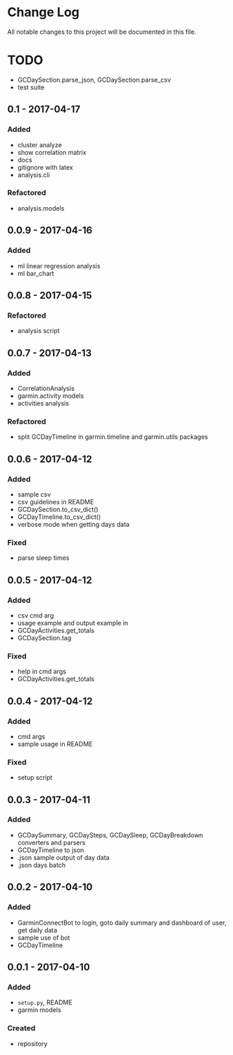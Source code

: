 # Change Log
All notable changes to this project will be documented in this file.

# TODO
- GCDaySection.parse_json, GCDaySection.parse_csv
- test suite

## 0.1 - 2017-04-17

### Added
- cluster analyze
- show correlation matrix
- docs
- gitignore with latex
- analysis.cli

### Refactored
- analysis.models

## 0.0.9 - 2017-04-16

### Added
- ml linear regression analysis
- ml bar_chart

## 0.0.8 - 2017-04-15

### Refactored
- analysis script

## 0.0.7 - 2017-04-13

### Added
- CorrelationAnalysis
- garmin.activity models
- activities analysis

### Refactored
- split GCDayTimeline in garmin.timeline and garmin.utils packages

## 0.0.6 - 2017-04-12

### Added
- sample csv
- csv guidelines in README
- GCDaySection.to_csv_dict()
- GCDayTimeline.to_csv_dict()
- verbose mode when getting days data

### Fixed
- parse sleep times

## 0.0.5 - 2017-04-12

### Added
- csv cmd arg
- usage example and output example in 
- GCDayActivities.get_totals
- GCDaySection.tag

### Fixed
- help in cmd args
- GCDayActivities.get_totals

## 0.0.4 - 2017-04-12

### Added
- cmd args
- sample usage in README

### Fixed
- setup script

## 0.0.3 - 2017-04-11

### Added
- GCDaySummary, GCDaySteps, GCDaySleep, GCDayBreakdown converters and parsers
- GCDayTimeline to json
- .json sample output of day data
- .json days batch

## 0.0.2 - 2017-04-10

### Added
- GarminConnectBot to login, goto daily summary and dashboard of user, get daily data
- sample use of bot
- GCDayTimeline

## 0.0.1 - 2017-04-10

### Added
- `setup.py`, README
- garmin models

### Created
- repository
